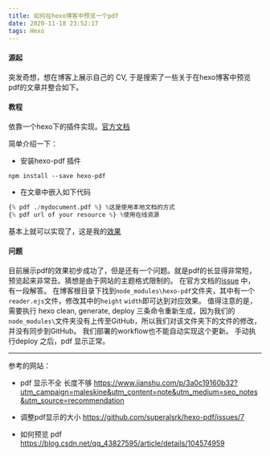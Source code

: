 ```yaml
---
title: 如何在hexo博客中预览一个pdf
date: 2020-11-18 23:52:17
tags: Hexo
---
```

#### 源起
突发奇想，想在博客上展示自己的 CV, 于是搜索了一些关于在hexo博客中预览pdf的文章并整合如下。

#### 教程
依靠一个hexo下的插件实现。[官方文档](https://github.com/superalsrk/hexo-pdf)

简单介绍一下：
- 安装hexo-pdf 插件 

```shell
npm install --save hexo-pdf
```
- 在文章中嵌入如下代码

``` python
{% pdf ./mydocument.pdf %} %这是使用本地文档的方式
{% pdf url of your resource %} %使用在线资源
```

基本上就可以实现了，这是我的[效果](https://cw-guo.github.io/profile/)

#### 问题

目前展示pdf的效果初步成功了，但是还有一个问题。就是pdf的长显得非常短，预览起来非常丑。猜想是由于网站的主题格式限制的。
在官方文档的[issue](https://github.com/superalsrk/hexo-pdf/issues/7) 中，有一段解答。
在博客根目录下找到`node_modules\hexo-pdf`文件夹，其中有一个`reader.ejs`文件，修改其中的`height` `width`即可达到对应效果。
值得注意的是，需要执行 hexo clean, generate, deploy 三条命令重新生成，因为我们的`node_modules\`文件夹没有上传至GitHub，所以我们对该文件夹下的文件的修改，并没有同步到GitHub。
我们部署的workflow也不能自动实现这个更新。
手动执行deploy 之后，pdf 显示正常。




-------
参考的网站：
- pdf 显示不全 长度不够 https://www.jianshu.com/p/3a0c19160b32?utm_campaign=maleskine&utm_content=note&utm_medium=seo_notes&utm_source=recommendation 

- 调整pdf显示的大小 https://github.com/superalsrk/hexo-pdf/issues/7

- 如何预览 pdf https://blog.csdn.net/qq_43827595/article/details/104574959